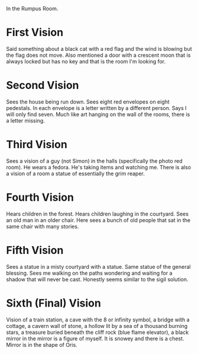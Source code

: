 In the Rumpus Room. 
# First Vision
Said something about a black cat with a red flag and the wind is blowing but the flag does not move. Also mentioned a door with a crescent moon that is always locked but has no key and that is the room I'm looking for.
# Second Vision
Sees the house being run down. Sees eight red envelopes on eight pedestals. In each envelope is a letter written by a different person. Says I will only find seven. Much like art hanging on the wall of the rooms, there is a letter missing.
# Third Vision
Sees a vision of a guy (not Simon) in the halls (specifically the photo red room). He wears a fedora. He's taking items and watching me. There is also a vision of a room a statue of essentially the grim reaper.
# Fourth Vision
Hears children in the forest. Hears children laughing in the courtyard. Sees an old man in an older chair. Here sees a bunch of old people that sat in the same chair with many stories.
# Fifth Vision
Sees a statue in a misty courtyard with a statue. Same statue of the general blessing. Sees me walking on the paths wondering and waiting for a shadow that will never be cast. Honestly seems similar to the sigil solution.
# Sixth (Final) Vision
Vision of a train station, a cave with the 8 or infinity symbol, a bridge with a cottage, a cavern wall of stone, a hollow lit by a sea of a thousand burning stars, a treasure buried beneath the cliff rock (blue flame elevator), a black mirror in the mirror is a figure of myself. It is snowey and there is a chest. Mirror is in the shape of Oris.